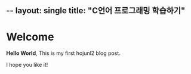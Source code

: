 --
layout: single
title: "C언어 프로그래밍 학습하기"
--

# Welcome

**Hello World**, This is my first hojunl2 blog post.

I hope you like it!
